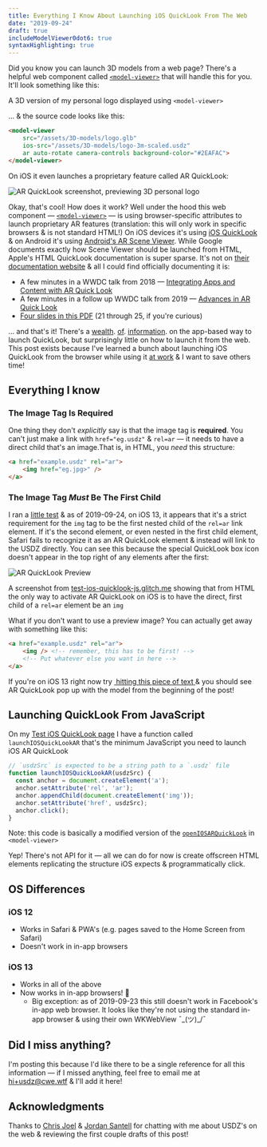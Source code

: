 ```yaml
---
title: Everything I Know About Launching iOS QuickLook From The Web
date: "2019-09-24"
draft: true
includeModelViewer0dot6: true
syntaxHighlighting: true
---
```


Did you know you can launch 3D models from a web page? There's a helpful web component called <a href="https://github.com/GoogleWebComponents/model-viewer"><code>&lt;model-viewer&gt;</code></a> that will handle this for you. It'll look something like this:

<model-viewer ar src="/assets/3D-models/logo.glb" ios-src="/assets/3D-models/logo-3m-scaled.usdz" auto-rotate camera-controls background-color="#2EAFAC" alt="Spinning AC logo"></model-viewer>
<div class="caption">A 3D version of my personal logo displayed using <code>&lt;model-viewer&gt;</code>
</div>

... & the source code looks like this:

```html
<model-viewer
    src="/assets/3D-models/logo.glb"
    ios-src="/assets/3D-models/logo-3m-scaled.usdz"
    ar auto-rotate camera-controls background-color="#2EAFAC">
</model-viewer>
```

On iOS it even launches a proprietary feature called AR QuickLook:

![AR QuickLook screenshot, previewing 3D personal logo](/assets/images/arquicklook-blog-post/logo-quicklock-screencap.jpg)


Okay, that's cool! How does it work? Well under the hood this web component — [`<model-viewer>`](https://github.com/GoogleWebComponents/model-viewer) — is using browser-specific attributes to launch proprietary AR features (translation: this will only work in specific browsers & is not standard HTML!) On iOS devices it's using  [iOS QuickLook](https://developer.apple.com/augmented-reality/quick-look/) & on Android it's using [Android's AR Scene Viewer](https://developers.google.com/ar/develop/java/scene-viewer). While Google documents exactly how Scene Viewer should be launched from HTML, Apple's HTML QuickLook documentation is super sparse. It's not on [their documentation website](https://developer.apple.com/documentation/) & all I could find officially documenting it is:

- A few minutes in a WWDC talk from 2018 — [Integrating Apps and Content with AR Quick Look](https://developer.apple.com/videos/play/wwdc2018/603/)
- A few minutes in a follow up WWDC talk from 2019 — [Advances in AR Quick Look](https://developer.apple.com/videos/play/wwdc2019/612)
- [Four slides in this PDF](https://devstreaming-cdn.apple.com/videos/wwdc/2018/603augiuv41xoowslk8/603/603_integrating_apps_and_content_with_ar_quick_look.pdf) (21 through 25, if you're curious)

... and that's it! There's a [wealth](https://developer.apple.com/design/human-interface-guidelines/ios/system-capabilities/quick-look/). [of](https://developer.apple.com/library/archive/documentation/FileManagement/Conceptual/DocumentInteraction_TopicsForIOS/Introduction/Introduction.html). [information](https://developer.apple.com/documentation/quicklook). on the app-based way to launch QuickLook, but surprisingly little on how to launch it from the web. This post exists because I've learned a bunch about launching iOS QuickLook from the browser while using it <a href="http://movableink.com/" target="blank_">at work</a> & I want to save others time!

## Everything I know

### The Image Tag Is Required

One thing they don't *explicitly* say is that the image tag is **required**. You can't just make a link with `href="eg.usdz"` & `rel=ar` — it needs to have a direct child that's an image.That is, in HTML, you *need* this structure:

```html
<a href="example.usdz" rel="ar">
    <img href="eg.jpg>" />
</a>
```

### The Image Tag _Must_ Be The First Child

I ran a [little test](https://test-ios-quicklook-js.glitch.me#testing-directness-of-image) & as of 2019-09-24, on iOS 13, it appears that it's a strict requirement for the `img` tag to be the first nested child of the `rel=ar` link element. If it's the second element, or even nested in the first child element, Safari fails to recognize it as an AR QuickLook element & instead will link to the USDZ directly. You can see this because the special QuickLook box icon doesn't appear in the top right of any elements after the first:

![AR QuickLook Preview](/assets/images/arquicklook-blog-post/directness-test-screenshot.png)
<div class="caption">A screenshot from <a href="https://test-ios-quicklook-js.glitch.me/">test-ios-quicklook-js.glitch.me</a> showing that from HTML the only way to activate AR QuickLook on iOS is to have the direct, first child of a <code>rel=ar</code> element be an <code>img</code></div>

What if you don't want to use a preview image? You can actually get away with something like this:

```html
<a href="example.usdz" rel="ar">
    <img /> <!-- remember, this has to be first! -->
    <!-- Put whatever else you want in here -->
</a>
```

If you're on iOS 13 right now try <a href="/assets/3D-models/logo-3m-scaled.usdz" rel="ar"> <img> <span>hitting this piece of text</span> </a> & you should see AR QuickLook pop up with the model from the beginning of the post!

## Launching QuickLook From JavaScript


On my [Test iOS QuickLook page](https://glitch.com/~test-ios-quicklook-js) I have a function called `launchIOSQuickLookAR` that's the minimum JavaScript you need to launch iOS AR QuickLook

```javascript
// `usdzSrc` is expected to be a string path to a `.usdz` file
function launchIOSQuickLookAR(usdzSrc) {
  const anchor = document.createElement('a');
  anchor.setAttribute('rel', 'ar');
  anchor.appendChild(document.createElement('img'));
  anchor.setAttribute('href', usdzSrc);
  anchor.click();
}
```
<div class="caption">Note: this code is basically a modified version of the <a href="https://github.com/GoogleWebComponents/model-viewer/blob/master/src/features/ar.ts#L27-L36"> <code>openIOSARQuickLook</code></a> in <code>&lt;model-viewer&gt;</code></div>

Yep! There's not API for it — all we can do for now is create offscreen HTML elements replicating the structure iOS expects & programmatically click.

## OS Differences

### iOS 12

- Works in Safari & PWA's (e.g. pages saved to the Home Screen from Safari)
- Doesn't work in in-app browsers

### iOS 13

- Works in all of the above
- Now works in in-app browsers! 🎉
    - Big exception: as of 2019-09-23 this still doesn't work in Facebook's in-app web browser. It looks like they're not using the standard in-app browser & using their own WKWebView ¯\_(ツ)_/¯

## Did I miss anything?

I'm posting this because I'd like there to be a single reference for all this information — if I missed anything, feel free to email me at
<a href="mailto:hi+usdz@cwe.wtf">hi+usdz@cwe.wtf</a> &amp; I'll add it here!

## Acknowledgments
Thanks to [Chris Joel](https://twitter.com/0xcda7a) & [Jordan Santell](https://twitter.com/jsantell) for chatting with me about USDZ's on the web & reviewing the first couple drafts of this post!

